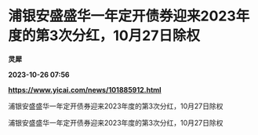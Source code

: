 # 浦银安盛盛华一年定开债券迎来2023年度的第3次分红，10月27日除权
**灵犀**

**2023-10-26 07:56**

**https://www.yicai.com/news/101885912.html**

浦银安盛盛华一年定开债券迎来2023年度的第3次分红，10月27日除权

浦银安盛盛华一年定开债券迎来2023年度的第3次分红，10月27日除权